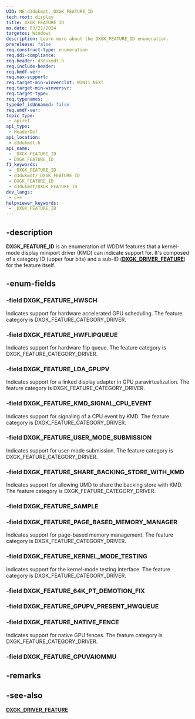 ```yaml
---
UID: NE:d3dukmdt._DXGK_FEATURE_ID
tech.root: display
title: DXGK_FEATURE_ID
ms.date: 03/21/2024
targetos: Windows
description: Learn more about the DXGK_FEATURE_ID enumeration.
prerelease: false
req.construct-type: enumeration
req.ddi-compliance: 
req.header: d3dukmdt.h
req.include-header: 
req.kmdf-ver: 
req.max-support: 
req.target-min-winverclnt: WIN11_NEXT
req.target-min-winversvr: 
req.target-type: 
req.typenames: 
typedef_isUnnamed: false
req.umdf-ver: 
topic_type:
 - apiref
api_type:
 - HeaderDef
api_location:
 - d3dukmdt.h
api_name:
 - _DXGK_FEATURE_ID
 - DXGK_FEATURE_ID
f1_keywords:
 - _DXGK_FEATURE_ID
 - d3dukmdt/_DXGK_FEATURE_ID
 - DXGK_FEATURE_ID
 - d3dukmdt/DXGK_FEATURE_ID
dev_langs:
 - c++
helpviewer_keywords:
 - _DXGK_FEATURE_ID
---
```


## -description

**DXGK_FEATURE_ID** is an enumeration of WDDM features that a kernel-mode display miniport driver (KMD) can indicate support for. It's composed of a category ID (upper four bits) and a sub-ID ([**DXGK_DRIVER_FEATURE**](ne-d3dukmdt-dxgk_driver_feature.md)) for the feature itself.

## -enum-fields

### -field DXGK_FEATURE_HWSCH

Indicates support for hardware accelerated GPU scheduling. The feature category is DXGK_FEATURE_CATEGORY_DRIVER.

### -field DXGK_FEATURE_HWFLIPQUEUE

Indicates support for hardware flip queue. The feature category is DXGK_FEATURE_CATEGORY_DRIVER.

### -field DXGK_FEATURE_LDA_GPUPV

Indicates support for a linked display adapter in GPU paravirtualization. The feature category is DXGK_FEATURE_CATEGORY_DRIVER.

### -field DXGK_FEATURE_KMD_SIGNAL_CPU_EVENT

Indicates support for signaling of a CPU event by KMD. The feature category is DXGK_FEATURE_CATEGORY_DRIVER.

### -field DXGK_FEATURE_USER_MODE_SUBMISSION

Indicates support for user-mode submission. The feature category is DXGK_FEATURE_CATEGORY_DRIVER.

### -field DXGK_FEATURE_SHARE_BACKING_STORE_WITH_KMD

Indicates support for allowing UMD to share the backing store with KMD. The feature category is DXGK_FEATURE_CATEGORY_DRIVER.

### -field DXGK_FEATURE_SAMPLE

### -field DXGK_FEATURE_PAGE_BASED_MEMORY_MANAGER

Indicates support for page-based memory management. The feature category is DXGK_FEATURE_CATEGORY_DRIVER.

### -field DXGK_FEATURE_KERNEL_MODE_TESTING

Indicates support for the kernel-mode testing interface. The feature category is DXGK_FEATURE_CATEGORY_DRIVER.

### -field DXGK_FEATURE_64K_PT_DEMOTION_FIX

### -field DXGK_FEATURE_GPUPV_PRESENT_HWQUEUE

### -field DXGK_FEATURE_NATIVE_FENCE

Indicates support for native GPU fences. The feature category is DXGK_FEATURE_CATEGORY_DRIVER.

### -field DXGK_FEATURE_GPUVAIOMMU

## -remarks

## -see-also

[**DXGK_DRIVER_FEATURE**](ne-d3dukmdt-dxgk_driver_feature.md)